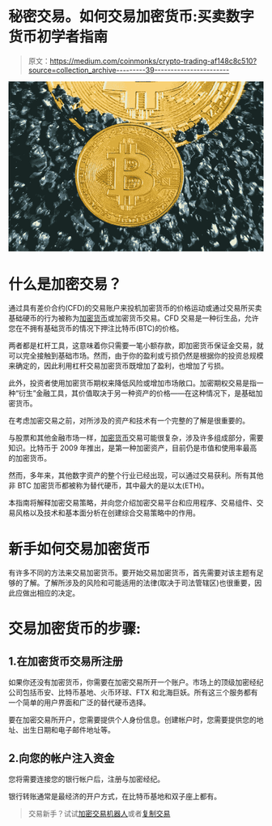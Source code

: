 # 秘密交易。如何交易加密货币:买卖数字货币初学者指南

> 原文：<https://medium.com/coinmonks/crypto-trading-af148c8c510?source=collection_archive---------39----------------------->

![](img/dd2599f8067ab01647406ced32a9c609.png)

# 什么是加密交易？

通过具有差价合约(CFD)的交易账户来投机加密货币的价格运动或通过交易所买卖基础硬币的行为被称为[加密货币](https://cryptobatman.blogspot.com/2022/08/Crypto-trading.-How-to-Trade-Cryptocurrencies-A-Beginners-Guide-to-Buying-and-Selling-Digital-Currencies.html)或加密货币交易。CFD 交易是一种衍生品，允许您在不拥有基础货币的情况下押注比特币(BTC)的价格。

两者都是杠杆工具，这意味着你只需要一笔小额存款，即加密货币保证金交易，就可以完全接触到基础市场。然而，由于你的盈利或亏损仍然是根据你的投资总规模来确定的，因此利用杠杆交易加密货币既增加了盈利，也增加了亏损。

此外，投资者使用加密货币期权来降低风险或增加市场敞口。加密期权交易是指一种“衍生”金融工具，其价值取决于另一种资产的价格——在这种情况下，是基础加密货币。

在考虑加密交易之前，对所涉及的资产和技术有一个完整的了解是很重要的。

与股票和其他金融市场一样，[加密货币](https://cryptobatman.blogspot.com/2022/08/Crypto-trading.-How-to-Trade-Cryptocurrencies-A-Beginners-Guide-to-Buying-and-Selling-Digital-Currencies.html)交易可能很复杂，涉及许多组成部分，需要知识。比特币于 2009 年推出，是第一种加密资产，目前仍是市值和使用率最高的加密货币。

然而，多年来，其他数字资产的整个行业已经出现，可以通过交易获利。所有其他非 BTC 加密货币都被称为替代硬币，其中最大的是以太(ETH)。

本指南将解释加密交易策略，并向您介绍加密交易平台和应用程序、交易组件、交易风格以及技术和基本面分析在创建综合交易策略中的作用。

# 新手如何交易加密货币

有许多不同的方法来交易加密货币。要开始交易加密货币，首先需要对该主题有足够的了解。了解所涉及的风险和可能适用的法律(取决于司法管辖区)也很重要，因此应做出相应的决定。

# 交易加密货币的步骤:

## 1.在加密货币交易所注册

如果你还没有加密货币，你需要在加密交易所开一个账户。市场上的顶级加密经纪公司包括币安、比特币基地、火币环球、FTX 和北海巨妖。所有这三个服务都有一个简单的用户界面和广泛的替代硬币选择。

要在加密交易所开户，您需要提供个人身份信息。创建帐户时，您需要提供您的地址、出生日期和电子邮件地址等。

## 2.向您的帐户注入资金

您将需要连接您的银行帐户后，注册与加密经纪。

银行转账通常是最经济的开户方式，在比特币基地和双子座上都有。

> 交易新手？试试[加密交易机器人](/coinmonks/crypto-trading-bot-c2ffce8acb2a)或者[复制交易](/coinmonks/top-10-crypto-copy-trading-platforms-for-beginners-d0c37c7d698c)